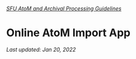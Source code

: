 ###### [SFU AtoM and Archival Processing Guidelines](../README.md)

# Online AtoM Import App




###### Last updated: Jan 20, 2022
